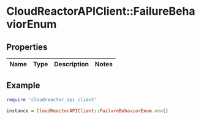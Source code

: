 # CloudReactorAPIClient::FailureBehaviorEnum

## Properties

| Name | Type | Description | Notes |
| ---- | ---- | ----------- | ----- |

## Example

```ruby
require 'cloudreactor_api_client'

instance = CloudReactorAPIClient::FailureBehaviorEnum.new()
```

